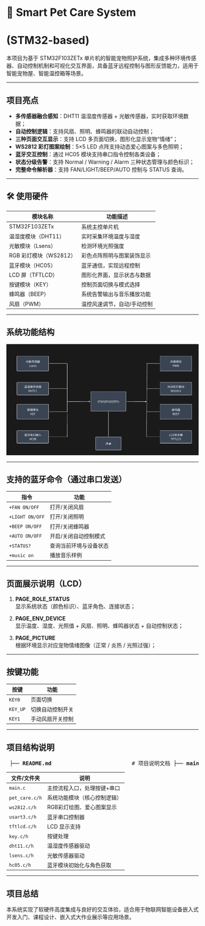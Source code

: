 # 🐾 Smart Pet Care System

#  (STM32-based)

本项目为基于 STM32F103ZETx 单片机的智能宠物照护系统，集成多种环境传感器、自动控制机制和可视化交互界面，具备蓝牙远程控制与图形反馈能力，适用于智能宠物屋、智能温控箱等场景。

---

## 项目亮点

- **多传感器融合感知**：DHT11 温湿度传感器 + 光敏传感器，实时获取环境数据；
- **自动控制逻辑**：支持风扇、照明、蜂鸣器的联动自动控制；
- **三种页面交互显示**：支持 LCD 多页面切换，图形化显示宠物“情绪”；
- **WS2812 彩灯图案绘制**：5×5 LED 点阵支持动态爱心图案与多色照明；
- **蓝牙交互控制**：通过 HC05 模块支持串口指令控制各类设备；
- **状态分级告警**：支持 Normal / Warning / Alarm 三种状态管理与颜色标识；
- **完整命令解析器**：支持 FAN/LIGHT/BEEP/AUTO 控制与 STATUS 查询。

---

## 🛠️ 使用硬件

| 模块名称               | 功能描述                    |
| ---------------------- | --------------------------- |
| STM32F103ZETx          | 系统主控单片机              |
| 温湿度模块（DHT11）    | 实时采集环境温度与湿度      |
| 光敏模块（Lsens）      | 检测环境光照强度            |
| RGB 彩灯模块（WS2812） | 彩色点阵照明与图案装饰显示  |
| 蓝牙模块（HC05）       | 蓝牙通信，实现远程控制      |
| LCD 屏（TFTLCD）       | 图形化界面，显示状态与数据  |
| 按键模块（KEY）        | 控制页面切换与模式选择      |
| 蜂鸣器（BEEP）         | 系统告警输出与音乐播放功能  |
| 风扇（PWM）            | 温控风速调节，自动/手动控制 |



---

## 系统功能结构

![系统结构图](img/structure.png)



---

## 支持的蓝牙命令（通过串口发送）

| 指令            | 功能                   |
| --------------- | ---------------------- |
| `+FAN ON/OFF`   | 打开/关闭风扇          |
| `+LIGHT ON/OFF` | 打开/关闭照明          |
| `+BEEP ON/OFF`  | 打开/关闭蜂鸣器        |
| `+AUTO ON/OFF`  | 开启/关闭自动控制模式  |
| `+STATUS?`      | 查询当前环境与设备状态 |
| `+music on`     | 播放音乐样例           |

---

## 页面展示说明（LCD）

1. **PAGE_ROLE_STATUS**  
   显示系统状态（颜色标识）、蓝牙角色、连接状态；

2. **PAGE_ENV_DEVICE**  
   显示温度、湿度、光照值 + 风扇、照明、蜂鸣器状态 + 自动控制状态；

3. **PAGE_PICTURE**  
   根据环境显示对应宠物情绪图像（正常 / 炎热 / 光照过强）；

---

## 按键功能

| 按键     | 功能             |
| -------- | ---------------- |
| `KEY0`   | 页面切换         |
| `KEY_UP` | 切换自动控制开关 |
| `KEY1`   | 手动风扇开关控制 |

---

## 项目结构说明



<pre> ├── <b>README.md</b>                         # 项目说明文档 ├── <b>main.c</b>                            # 主程序入口（系统初始化与主循环） ├── <b>APP/</b>                              # 功能模块目录 │   ├── <b>pet_care/</b>                     # 宠物照护系统核心逻辑（自动控制、页面切换等） │   ├── <b>dht11/</b>                        # 温湿度传感器驱动 │   ├── <b>lsens/</b>                        # 光敏传感器驱动 │   ├── <b>ws2812/</b>                       # RGB 彩灯控制，含爱心绘图函数 │   ├── <b>beep/</b>                         # 蜂鸣器控制模块 │   ├── <b>pwm/</b>                          # PWM 驱动模块，用于风扇调速 │   ├── <b>hc05/</b>                         # 蓝牙模块 HC05 初始化与角色识别 │   ├── <b>usart3/</b>                       # 串口3（蓝牙通信）接收与指令处理 │   ├── <b>key/</b>                          # 按键驱动模块，支持多按键识别 │   ├── <b>tftlcd/</b>                       # TFT LCD 显示驱动与图片资源 │   ├── <b>led/</b>                          # LED 状态灯模块 │   └── 其他（touch/, iic/, 24Cxx/ 等）       # 预留或未使用模块 │ ├── <b>Public/</b>                           # 公共函数模块（系统初始化、中断、串口等） │   ├── system.c/h │   ├── SysTick.c/h │   └── usart.c/h │ ├── <b>Libraries/</b>                        # STM32 标准库 │   ├── CMSIS/                               # ARM Cortex-M3 核心支持库 │   └── STM32F10x_StdPeriph_Driver/          # STM32 外设驱动库（GPIO/TIM等） │ ├── <b>img/</b>                              # 项目结构图等图片资源 │   └── structure.png ├── <b>Template.uvprojx</b> 等               # Keil 工程配置文件 └── <b>DebugConfig/、Obj/、User/</b>         </pre>



| 文件/文件夹    | 说明                         |
| -------------- | ---------------------------- |
| `main.c`       | 主控流程入口，处理按键+串口  |
| `pet_care.c/h` | 系统功能模块（核心控制逻辑） |
| `ws2812.c/h`   | RGB彩灯绘图、爱心图案显示    |
| `usart3.c/h`   | 蓝牙串口控制器               |
| `tftlcd.c/h`   | LCD 显示支持                 |
| `key.c/h`      | 按键处理                     |
| `dht11.c/h`    | 温湿度传感器驱动             |
| `lsens.c/h`    | 光敏传感器驱动               |
| `hc05.c/h`     | 蓝牙模块初始化与角色获取     |

---

## 项目总结

本系统实现了软硬件高度集成与良好的交互体验，适合用于物联网智能设备嵌入式开发入门、课程设计、嵌入式大作业展示等应用场景。